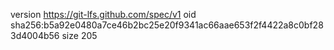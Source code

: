 version https://git-lfs.github.com/spec/v1
oid sha256:b5a92e0480a7ce46b2bc25e20f9341ac66aae653f2f4422a8c0bf283d4004b56
size 205
